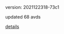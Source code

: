 version: 2021122318-73c1

updated 68 avds

[details](https://github.com/0x74f917491bfa7ebfa379/ali_avd_db/blob/master/change_log/2021/12/23/18/73c1.txt)